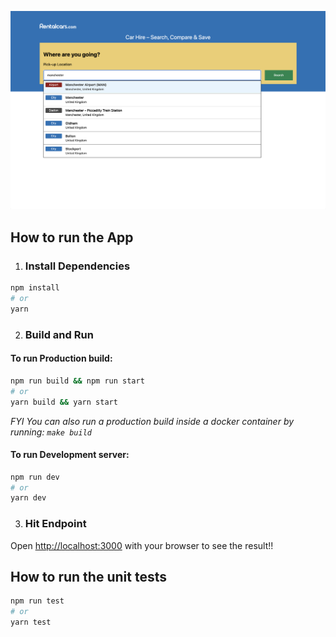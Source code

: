 ![app preview](./rentalcars.png)

## How to run the App

1. ### Install Dependencies

```bash
npm install
# or
yarn
```

2. ### Build and Run

#### To run Production build:

```bash
npm run build && npm run start
# or
yarn build && yarn start
```

<i>FYI You can also run a production build inside a docker container by running: `make build`</i>

#### To run Development server:

```bash
npm run dev
# or
yarn dev
```

3. ### Hit Endpoint

Open [http://localhost:3000](http://localhost:3000) with your browser to see the result!!

## How to run the unit tests

```bash
npm run test
# or
yarn test
```
